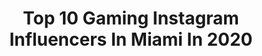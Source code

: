 ---
title: Top 10 Gaming Instagram Influencers In Miami In 2020
description: >-
  Find top gaming Instagram influencers in Miami in 2020. Most popular hashtags: #miami #travel #gaming.
platform: Instagram
hits: 22
text_top: See the most popular Instagram accounts on inBeat.
text_bottom: Our database aggregates 22 Instagram influencers like this in Miami, United States for you to connect with.
profiles:
  - username: "branden.vasquez"
    fullname: >-
      Branden Vasquez Fit
    bio: >-
      Fort Worth, Tx @staunch.nation Athlete🐨 @pumpchasers Athlete @bvfit_apparel Owner Code BvFit For all sponsors Online Coach
    location: "United States"
    followers: 75351
    engagement: 394
    commentsToLikes: 0.017904
    id: ck135b33q0lvy0i19xf5m4zxv
    verified: false
    hashtags: "#bvfit, #gym, #physique, #sunday"
  - username: "timemachinegaming"
    fullname: >-
      Time Machine Gaming
    bio: >-
      💾 #RetroGaming 🕹 Reliving the past through gaming! 👾 Affiliate on @twitch 📍 Miami, FL 🌴
    location: "United States"
    followers: 19761
    engagement: 652
    commentsToLikes: 0.030654
    id: ck13cd8f6zs780i19sv4mxk7n
    verified: false
    hashtags: "#tomorrowisinyourhands, #n64dd, #kakarot, #mar10"
  - username: "misss.official"
    fullname: >-
      ɥɐʎıɐsssıW 主世救
    bio: >-
      “I Like You” in stores now! Link below. Singer|Dancer|Beats|Art|Gaming|Photo|Video Finite Incantatem... ∞✨ Miami 🌴 🇹🇹🇦🇬🇬🇧🇮🇪🏴󠁧󠁢󠁳󠁣󠁴󠁿🇩🇪🇻🇪🇲🇱🇨🇮...+
    location: "United States"
    followers: 85771
    engagement: 191
    commentsToLikes: 0.014487
    id: ck8tabg6xr3o30j78volznr7b
    verified: false
    hashtags: "#newmusic, #comingsoon, #dontbreakyourheart, #newtrack"
  - username: "joblessgarrett"
    fullname: >-
      Garrett
    bio: >-
      You just gotta learn to live and love on. Business: JoblessGamers@gmail.com 🔥Miami🔥 Your Favorite Youtuber & Streamer. All my Links and Socials:
    location: "United States"
    followers: 292628
    engagement: 172
    commentsToLikes: 0.019299
    id: ck9hcuetrn0q00j789qeori81
    verified: false
    hashtags: "#youtube, #gamingwithgarry, #hawaii, #gaming"
  - username: "nikki_murci"
    fullname: >-
      Nikki (she/her)
    bio: >-
      Hi, all my stories are my dog. Miami ➡️ Houston Select Models Global @celsiusofficial
    location: "United States"
    followers: 161306
    engagement: 267
    commentsToLikes: 0.011465
    id: ck0uakktycj9w0i19uow12ax8
    verified: false
    hashtags: "#celsiusbrandpartner, #ad, #celsiuslivefit, #splendies"
  - username: "lifeofwisteria"
    fullname: >-
      WisteriaLife ☁️
    bio: >-
      I make vlogs & lifestyle videos on YouTube. Business: contact@wisteriaworld.com Merch: wisteriaworld.com Gaming Videos: @wisteria_moon
    location: "United States"
    followers: 10038
    engagement: 849
    commentsToLikes: 0.074659
    id: ck135s52c2yeb0i19gfc1xz6a
    verified: false
    hashtags: ""
  - username: "scootermagruder"
    fullname: >-
      Scooter Magruder | Sports Guy
    bio: >-
      I love Jesus • I’m a @GrownMan | Content Creator 🎮 Gaming IG: @ScooterGaming Podcast: @dywttai Business only: info@scootermagruder.com
    location: "United States"
    followers: 238207
    engagement: 608
    commentsToLikes: 0.026902
    id: ck1374e7m9pz80i19vcyvqg6l
    verified: true
    hashtags: "#lakers, #lebron, #lakeshow, #dallascowboys"
  - username: "retrogeist"
    fullname: >-
      80s & 90s Vibes
    bio: >-
      Follow my other page, @commanderlarry , for some old school gaming!
    location: "United States"
    followers: 115617
    engagement: 244
    commentsToLikes: 0.011943
    id: ck15s70rpbjl20i19nytobqpi
    verified: false
    hashtags: "#90s, #retrogeist, #80s, #1990s"
  - username: "avoriliz"
    fullname: >-
      FaZe Avori
    bio: >-
      Professional Video Gamer Streamer👾 | Signed @fordModels👱🏼‍♀️ | Twitter: @avoriliz | Dog Insta: @sugarandsly | Clothing line: @stylesbyavori
    location: "United States"
    followers: 75803
    engagement: 351
    commentsToLikes: 0.027234
    id: ck5zxhu2581do0i14mswh5a9h
    verified: false
    hashtags: "#avori, #panama, #streamer, #modeling"
  - username: "trevor312"
    fullname: >-
      Trevor Silver
    bio: >-
      📊 Digital Analytics Expert & Investor. 🚂 Purdue CS Alum. 🌐 CEO at Exusia 🇮🇳🇺🇸🇿🇦🇬🇧 👨‍👧‍👧 Huddy/Parkie’s Dad. 👸🏼DRE 🏆 CT Post 40. Crains50. Inc5000
    location: "United States"
    followers: 174022
    engagement: 274
    commentsToLikes: 0.000235
    id: ck13bfhb0v6b20i19owck675w
    verified: false
    hashtags: "#data, #miami, #analytics, #pune"
---